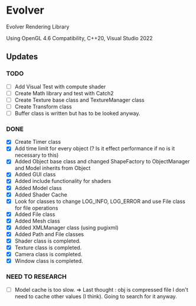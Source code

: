 # Evolver
Evolver Rendering Library

Using OpenGL 4.6 Compatibility, C++20, Visual Studio 2022

## Updates
### TODO
- [ ] Add Visual Test with compute shader
- [ ] Create Math library and test with Catch2
- [ ] Create Texture base class and TextureManager class
- [ ] Create Transform class
- [ ] Buffer class is written but has to be looked anyway.
### DONE
- [x] Create Timer class
- [x] Add time limit for every object (? Is it effect performance if no is it necessary to this)
- [x] Added Object base class and changed ShapeFactory to ObjectManager and Model inherits from Object
- [x] Added GUI class
- [x] Added include functionality for shaders
- [x] Added Model class
- [x] Added Shader Cache
- [x] Look for classes to change LOG_INFO, LOG_ERROR and use File class for file operations
- [x] Added File class
- [x] Added Mesh class
- [x] Added XMLManager class (using pugixml)
- [x] Added Path and File classes
- [x] Shader class is completed.
- [x] Texture class is completed.
- [x] Camera class is completed.
- [x] Window class is completed.
### NEED TO RESEARCH
- [ ] Model cache is too slow. => Last thought : obj is compressed file I don't need to cache other values (I think). Going to search for it anyway.